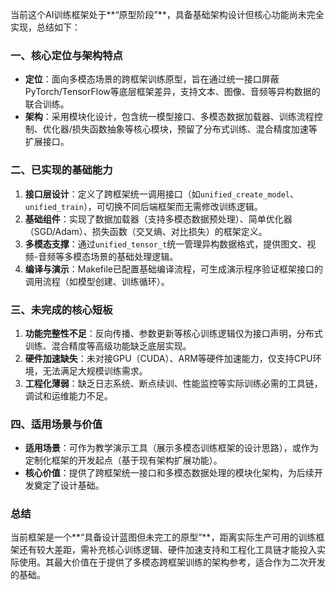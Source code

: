 当前这个AI训练框架处于**“原型阶段”**，具备基础架构设计但核心功能尚未完全实现，总结如下：


### 一、核心定位与架构特点
- **定位**：面向多模态场景的跨框架训练原型，旨在通过统一接口屏蔽PyTorch/TensorFlow等底层框架差异，支持文本、图像、音频等异构数据的联合训练。
- **架构**：采用模块化设计，包含统一模型接口、多模态数据加载器、训练流程控制、优化器/损失函数抽象等核心模块，预留了分布式训练、混合精度加速等扩展接口。


### 二、已实现的基础能力
1. **接口层设计**：定义了跨框架统一调用接口（如`unified_create_model`、`unified_train`），可切换不同后端框架而无需修改训练逻辑。
2. **基础组件**：实现了数据加载器（支持多模态数据预处理）、简单优化器（SGD/Adam）、损失函数（交叉熵、对比损失）的框架定义。
3. **多模态支撑**：通过`unified_tensor_t`统一管理异构数据格式，提供图文、视频-音频等多模态场景的基础处理逻辑。
4. **编译与演示**：Makefile已配置基础编译流程，可生成演示程序验证框架接口的调用流程（如模型创建、训练循环）。


### 三、未完成的核心短板
1. **功能完整性不足**：反向传播、参数更新等核心训练逻辑仅为接口声明，分布式训练、混合精度等高级功能缺乏底层实现。
2. **硬件加速缺失**：未对接GPU（CUDA）、ARM等硬件加速能力，仅支持CPU环境，无法满足大规模训练需求。
3. **工程化薄弱**：缺乏日志系统、断点续训、性能监控等实际训练必需的工具链，调试和运维能力不足。


### 四、适用场景与价值
- **适用场景**：可作为教学演示工具（展示多模态训练框架的设计思路），或作为定制化框架的开发起点（基于现有架构扩展功能）。
- **核心价值**：提供了跨框架统一接口和多模态数据处理的模块化架构，为后续开发奠定了设计基础。


### 总结
当前框架是一个**“具备设计蓝图但未完工的原型”**，距离实际生产可用的训练框架还有较大差距，需补充核心训练逻辑、硬件加速支持和工程化工具链才能投入实际使用。其最大价值在于提供了多模态跨框架训练的架构参考，适合作为二次开发的基础。

